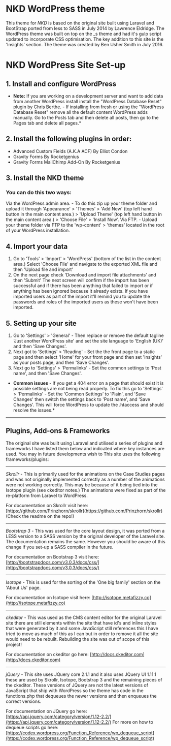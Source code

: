 # NKD WordPress theme
This theme for *NKD* is based on the original site built using Laravel and BootStrap ported from less to SASS in July 2014 by Lawrence Eldridge. The WordPress theme was built on top on the _s theme and had it's gulp script updated to incorporate CSS optimisation. The key addition to this site is the 'Insights' section. The theme was created by Ben Usher Smith in July 2016.

# NKD WordPress Site Set-up

## 1. Install and configure WordPress
* **Note:** If you are working on a development server and want to add data from another WordPress install install the "WordPress Database Reset" plugin by Chris Berthe. - If installing from fresh or using the "WordPress Database Reset" remove all the default content WordPress adds manually. Go to the Posts tab and then delete all posts, then go to the Pages tab and delete all pages.*

## 2. Install the following plugins in order:
* Advanced Custom Fields (A.K.A ACF) By Elliot Condon 
* Gravity Forms By Rocketgenius
* Gravity Forms MailChimp Add-On By Rocketgenius 

## 3. Install the NKD theme
### You can do this two ways:
Via the WordPress admin area. - To do this zip up your theme folder and upload it through 'Appearance' > 'Themes' > 'Add New' (top left hand button in the main content area.) > 'Upload Theme' (top left hand button in the main content area.) > 'Choose File' > 'Install Now’.
Via FTP. - Upload your theme folder via FTP to the 'wp-content' > 'themes' located in the root of your WordPress installation.

## 4. Import your data
1. Go to 'Tools' > 'Import' > 'WordPress' (bottom of the list in the content area.)
Select 'Choose File' and navigate to the exported XML file and then 'Upload file and import'
2. On the next page check 'Download and import file attachments' and then 'Submit'
The next screen will confirm if the import has been successful and if there has been anything that failed to import or if anything has been ignored because it already exists. If you have imported users as part of the import it'll remind you to update the passwords and roles of the imported users as these won't have been imported.

## 5. Setting up your site
1. Go to 'Settings' > 'General' - Then replace or remove the default tagline 'Just another WordPress site' and set the site language to 'English (UK)' and then 'Save Changes'.
2. Next got to 'Settings' > 'Reading' - Set the the front page to a static page and then select 'Home' for your front page and then set 'Insights' as your posts page, and then 'Save Changes'.
3. Next go to 'Settings' > 'Permalinks' - Set the common settings to 'Post name', and then 'Save Changes'.


* **Common issues** - If you get a 404 error on a page that should exist it is possible settings are not being read properly. To fix this go to 'Settings' > 'Permalinks' - Set the ‘Common Settings’ to 'Plain', and 'Save Changes' then switch the settings back to 'Post name', and 'Save Changes'. This will force WordPress to update the .htaccess and should resolve the issues.*

---

## Plugins, Add-ons & Frameworks

The original site was built using Laravel and utilised a series of plugins and frameworks I have listed them below and indicated where key instances are used. You may in future developments wish to
This site uses the following frameworks/plugins:

-----

*Skrollr -* This is primarily used for the animations on the Case Studies pages and was not originally implemented correctly as a number of the animations were not working correctly. This may be because of it being tied into the Isotope plugin (see ckeditor notes.) The animations were fixed as part of the re-platform from Laravel to WordPress.

For documentation on Skrollr visit here: [https://github.com/Prinzhorn/skrollr](https://github.com/Prinzhorn/skrollr) (Check the readme on the repo!)

-----

*Bootstrap 3 -* This was used for the core layout design, it was ported from a LESS version to a SASS version by the original developer of the Laravel site. The documentation remains the same. However you should be aware of this change if you set-up a SASS compiler in the future.

For documentation on Bootstrap 3 visit here: [http://bootstrapdocs.com/v3.0.3/docs/css/](http://bootstrapdocs.com/v3.0.3/docs/css/)

-----

*Isotope -* This is used for the sorting of the 'One big family' section on the 'About Us' page.

For documentation on Isotope visit here: [http://isotope.metafizzy.co](http://isotope.metafizzy.co)

-----

*ckeditor -* This was used as the CMS content editor for the original Laravel site there are still elements within the site that have id's and inline styles that were generated by it and some JavaScript still references this I have tried to move as much of this as I can but in order to remove it all the site would need to be rebuilt. Rebuilding the site was out of scope of this project!

For documentation on ckeditor go here:  [http://docs.ckeditor.com](http://docs.ckeditor.com)

-----

*jQuery -* This site uses JQuery core 2.1.1 and it also uses  JQuery UI 1.11.1 these are used by Skrollr, Isotope, Bootstrap 3 and the remaining pieces of the ckeditor. These versions of JQuery are not the latest versions of JavaScript that ship with WordPress so the theme has code in the functions.php that dequeues the newer versions and then enqueues the correct versions.

For documentation on JQuery go here: [https://api.jquery.com/category/version/1.12-2.2/](https://api.jquery.com/category/version/1.12-2.2/)
For more on how to dequeue scripts go here: [https://codex.wordpress.org/Function_Reference/wp_dequeue_script](https://codex.wordpress.org/Function_Reference/wp_dequeue_script)
